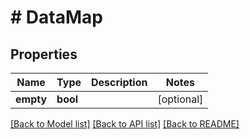 # # DataMap

## Properties

Name | Type | Description | Notes
------------ | ------------- | ------------- | -------------
**empty** | **bool** |  | [optional]

[[Back to Model list]](../../README.md#models) [[Back to API list]](../../README.md#endpoints) [[Back to README]](../../README.md)
